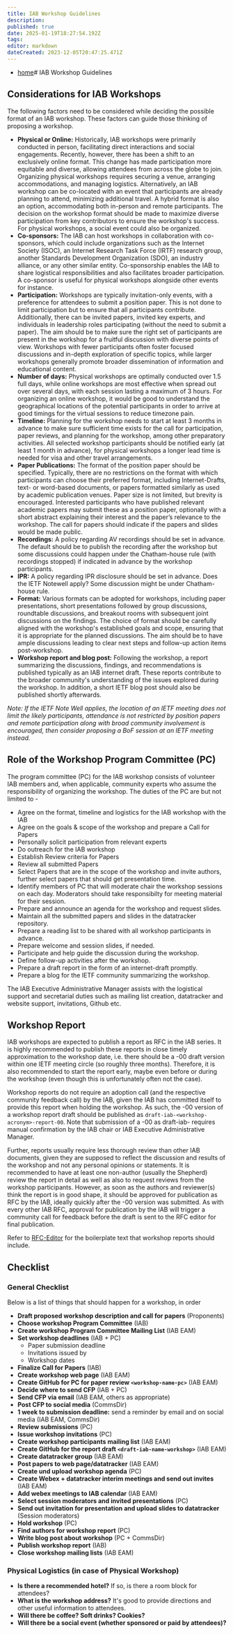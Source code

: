 ```yaml
---
title: IAB Workshop Guidelines
description: 
published: true
date: 2025-01-19T18:27:54.192Z
tags: 
editor: markdown
dateCreated: 2023-12-05T20:47:25.471Z
---
```


- [home](/home)# IAB Workshop Guidelines

## Considerations for IAB Workshops

The following factors need to be considered while deciding the possible format of an IAB workshop. These factors can guide those thinking of proposing a workshop. 

* **Physical or Online:** Historically, IAB workshops were primarily conducted in person, facilitating direct interactions and social engagements. Recently, however, there has been a shift to an exclusively online format. This change has made participation more equitable and diverse, allowing attendees from across the globe to join. Organizing physical workshops requires securing a venue, arranging accommodations, and managing logistics. Alternatively, an IAB workshop can be co-located with an event that participants are already planning to attend, minimizing additional travel. A hybrid format is also an option, accommodating both in-person and remote participants. The decision on the workshop format should be made to maximize diverse participation from key contributors to ensure the workshop's success. For physical workshops, a social event could also be organized.
* **Co-sponsors:** The IAB can host workshops in collaboration with co-sponsors, which could include organizations such as the Internet Society (ISOC), an Internet Research Task Force (IRTF) research group, another Standards Development Organization (SDO), an industry alliance, or any other similar entity. Co-sponsorship enables the IAB to share logistical responsibilities and also facilitates broader participation. A co-sponsor is useful for physical workshops alongside other events for instance. 
* **Participation:** Workshops are typically invitation-only events, with a preference for attendees to submit a position paper. This is not done to limit participation but to ensure that all participants contribute. Additionally, there can be invited papers, invited key experts, and individuals in leadership roles participating (without the need to submit a paper). The aim should be to make sure the right set of participants are present in the workshop for a fruitful discussion with diverse points of view. Workshops with fewer participants often foster focused discussions and in-depth exploration of specific topics, while larger workshops generally promote broader dissemination of information and educational content.
* **Number of days:**  Physical workshops are optimally conducted over 1.5 full days, while online workshops are most effective when spread out over several days, with each session lasting a maximum of 3 hours. For organizing an online workshop, it would be good to understand the geographical locations of the potential participants in order to arrive at good timings for the virtual sessions to reduce timezone pain.
* **Timeline:** Planning for the workshop needs to start at least 3 months  in advance to make sure sufficient time exists for the call for participation, paper reviews, and planning for the workshop, among other preparatory activities. All selected workshop participants should be notified early (at least 1 month in advance), for physical workshops a longer lead time is needed for visa and other travel arrangements. 
* **Paper Publications:** The format of the position paper should be specified. Typically, there are no restrictions on the format with which participants can choose their preferred format, including Internet-Drafts, text- or word-based documents, or papers formatted similarly as used by academic publication venues. Paper size is not limited, but brevity is encouraged. Interested participants who have published relevant academic papers may submit these as a position paper, optionally with a short abstract explaining their interest and the paper’s relevance to the workshop. The call for papers should indicate if the papers and slides would be made public.  
* **Recordings:** A policy regarding AV recordings should be set in advance. The default should be to publish the recording after the workshop but some discussions could happen under the Chatham-house rule (with recordings stopped) if indicated in advance by the workshop participants. 
* **IPR:** A policy regarding IPR disclosure should be set in advance. Does the IETF Notewell apply? Some discussion might be under Chatham-house rule. 
* **Format:** Various formats can be adopted for workshops, including paper presentations, short presentations followed by group discussions, roundtable discussions, and breakout rooms with subsequent joint discussions on the findings. The choice of format should be carefully aligned with the workshop's established goals and scope, ensuring that it is appropriate for the planned discussions. The aim should be to have ample discussions leading to clear next steps and follow-up action items post-workshop. 
* **Workshop report and blog post:** Following the workshop, a report summarizing the discussions, findings, and recommendations is published typically as an IAB internet draft. These reports contribute to the broader community's understanding of the issues explored during the workshop. In addition, a short IETF blog post should also be published shortly afterwards.

*Note: If the IETF Note Well applies, the location of an IETF meeting does not limit the likely participants, attendance is not restricted by position papers and remote participation along with broad community involvement is encouraged, then consider proposing a BoF session at an IETF meeting instead.*

## Role of the Workshop Program Committee (PC)

The program committee (PC) for the IAB workshop consists of volunteer IAB members and, when applicable, community experts who assume the responsibility of organizing the workshop. The duties of the PC are but not limited to - 

* Agree on the format, timeline and logistics for the IAB workshop with the IAB
* Agree on the goals & scope of the workshop and prepare a Call for Papers 
* Personally solicit participation from relevant experts
* Do outreach for the IAB workshop
* Establish Review criteria for Papers
* Review all submitted Papers
* Select Papers that are in the scope of the workshop and invite authors, further select papers that should get presentation time. 
* Identify members of PC that will moderate chair the workshop sessions on each day. Moderators should take responsibilty for meeting material for their session.
* Prepare and announce an agenda for the workshop and request slides.
* Maintain all the submitted papers and slides in the datatracker repository.
* Prepare a reading list to be shared with all workshop participants in advance.
* Prepare welcome and session slides, if needed.
* Participate and help guide the discussion during the workshop.
* Define follow-up activities after the workshop.
* Prepare a draft report in the form of an internet-draft promptly.
* Prepare a blog for the IETF community summarizing the workshop.

The IAB Executive Administrative Manager assists with the logistical support and secretarial duties such as mailing list creation, datatracker and website support, invitations, Github etc. 

## Workshop Report

IAB workshops are expected to publish a report as RFC in the IAB series. It is highly recommended to publish these reports in close timely approximation to the workshop date, i.e. there should be a -00 draft version within one IETF meeting circle (so roughly three months). Therefore, it is also recommended to start the report early, maybe even before or during the workshop (even though this is unfortunately often not the case). 

Workshop reports do not require an adoption call (and the respective community feedback call) by the IAB, given the IAB has committed itself to provide this report when holding the workshop. As such, the -00 version of a workshop report draft should be published as `draft-iab-<workshop-acronym>-report-00`. Note that submission of a -00 as draft-iab- requires manual confirmation by the IAB chair or IAB Executive Administrative Manager.

Further, reports usually require less thorough review than other IAB documents, given they are supposed to reflect the discussion and results of the workshop and not any personal opinions or statements. It is recommended to have at least one non-author (usually the Shepherd) review the report in detail as well as also to request reviews from the workshop participants. However, as soon as the authors and reviewer(s) think the report is in good shape, it should be approved for publication as RFC by the IAB, ideally quickly after the -00 version was submitted. As with every other IAB RFC, approval for publication by the IAB will trigger a community call for feedback before the draft is sent to the RFC editor for final publication.

Refer to [RFC-Editor](https://www.rfc-editor.org/materials/iab-format.txt) for the boilerplate text that workshop reports should include. 

## Checklist

### General Checklist

Below is a list of things that should happen for a workshop, in order

- **Draft proposed workshop description and call for papers** (Proponents)
- **Choose workshop Program Committee** (IAB)
- **Create workshop Program Committee Mailing List** (IAB EAM)
- **Set workshop deadlines** (IAB + PC)
  - Paper submission deadline
  - Invitations issued by
  - Workshop dates
- **Finalize Call for Papers** (IAB)
- **Create workshop web page** (IAB EAM)
- **Create GitHub for PC for paper review `<workshop-name-pc>`** (IAB EAM)
- **Decide where to send CFP** (IAB + PC)
- **Send CFP via email** (IAB EAM, others as appropriate)
- **Post CFP to social media** (CommsDir)
- **1 week to submission deadline:** send a reminder by email and on social media (IAB EAM, CommsDir)
- **Review submissions** (PC)
- **Issue workshop invitations** (PC)
- **Create workshop participants mailing list** (IAB EAM)
- **Create GitHub for the report draft `<draft-iab-name-workshop>`** (IAB EAM)
- **Create datatracker group** (IAB EAM)
- **Post papers to web page/datatracker** (IAB EAM)
- **Create und upload workshop agenda** (PC)
- **Create Webex + datatracker interim meetings and send out invites** (IAB EAM)
- **Add webex meetings to IAB calendar** (IAB EAM)
- **Select session moderators and invited presentations** (PC)
- **Send out invitation for presentation and upload slides to datatracker** (Session moderators)
- **Hold workshop** (PC)
- **Find authors for workshop report** (PC)
- **Write blog post about workshop** (PC + CommsDir)
- **Publish workshop report** (IAB)
- **Close workshop mailing lists** (IAB EAM)

### Physical Logistics (in case of Physical Workshop)
- **Is there a recommended hotel?** If so, is there a room block for attendees?
- **What is the workshop address?** It's good to provide directions and other useful information to attendees.
- **Will there be coffee? Soft drinks? Cookies?**
- **Will there be a social event (whether sponsored or paid by attendees)?**



